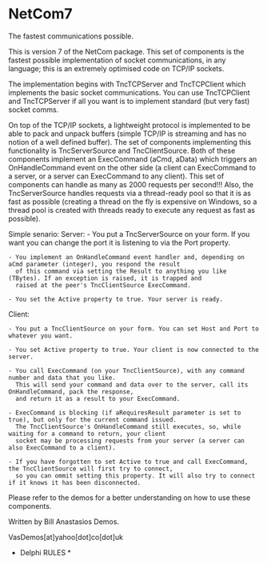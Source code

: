 # NetCom7
The fastest communications possible.

This is version 7 of the NetCom package. 
This set of components is the fastest possible implementation of socket communications, in any language; 
this is an extremely optimised code on TCP/IP sockets. 

The implementation begins with TncTCPServer and TncTCPClient which implements the basic socket communications.
You can use TncTCPClient and TncTCPServer if all you want is to implement standard (but very fast) socket comms.

On top of the TCP/IP sockets, a lightweight protocol is implemented to be able to pack and unpack buffers
(simple TCP/IP is streaming and has no notion of a well defined buffer). The set of components implementing
this functionality is TncServerSource and TncClientSource. Both of these components implement an
ExecCommand (aCmd, aData) which triggers an OnHandleCommand event on the other side (a client can ExecCommand to a server, 
or a server can ExecCommand to any client). This set of components can handle as many as 2000 requests per second!!!
Also, the TncServerSource handles requests via a thread-ready pool so that it is as fast as possible 
(creating a thread on the fly is expensive on Windows, so a thread pool is created with threads ready to execute
any request as fast as possible).

Simple senario:
  Server:
    - You put a TncServerSource on your form. If you want you can change the port it is listening to via the Port property.
    
    - You implement an OnHandleCommand event handler and, depending on aCmd parameter (integer), you respond the result 
      of this command via setting the Result to anything you like (TBytes). If an exception is raised, it is trapped and
      raised at the peer's TncClientSource ExecCommand.
      
    - You set the Active property to true. Your server is ready.
    
  Client:
  
    - You put a TncClientSource on your form. You can set Host and Port to whatever you want. 
    
    - You set Active property to true. Your client is now connected to the server.
    
    - You call ExecCommand (on your TncClientSource), with any command number and data that you like.
      This will send your command and data over to the server, call its OnHandleCommand, pack the response, 
      and return it as a result to your ExecCommand. 
      
    - ExecCommand is blocking (if aRequiresResult parameter is set to true), but only for the current command issued.
      The TncClientSource's OnHandleCommand still executes, so, while waiting for a command to return, your client
      socket may be processing requests from your server (a server can also ExecCommand to a client).
      
    - If you have forgotten to set Active to true and call ExecCommand, the TncClientSource will first try to connect, 
      so you can ommit setting this property. It will also try to connect if it knows it has been disconnected.
      
Please refer to the demos for a better understanding on how to use these components.

Written by Bill Anastasios Demos.

VasDemos[at]yahoo[dot]co[dot]uk

* Delphi RULES *
